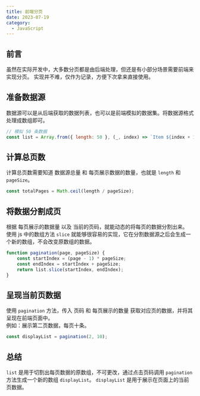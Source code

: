 ```yaml
---
title: 前端分页
date: 2023-07-19
category:
  - JavaScript
---
```


## 前言

虽然在实际开发中，大多数分页都是由后端处理，但还是有小部分场景需要前端来实现分页。
实现并不难，仅作为记录，方便下次拿来直接使用。

## 准备数据源

数据源可以是从后端获取的数据列表，也可以是前端模拟的数据集。将数据源格式处理成数组即可。

```js
// 模拟 50 条数据
const list = Array.from({ length: 50 }, (_, index) => `Item ${index + 1}`);
```

## 计算总页数

计算总页数需要知道 数据源总量 和 每页展示数据的数量，也就是 `length` 和 `pageSize`。

```js
const totalPages = Math.ceil(length / pageSize);
```

## 将数据分割成页

根据 每页展示的数据量 以及 当前的页码，就能动态的将每页的数据分割出来。
使用 js 中的数组方法 `slice` 就能够很容易的实现，它在分割数据源之后会生成一个新的数组，不会改变原数组的数据。

```js
function pagination(page, pageSize) {
	const startIndex = (page - 1) * pageSize;
	const endIndex = startIndex + pageSize;
	return list.slice(startIndex, endIndex);
}
```

## 呈现当前页数据

使用 `pagination` 方法，传入 页码 和 每页展示的数量 获取对应页的数据，并将其呈现在前端页面中。  
例如：展示第二页数据，每页十条。

```js
const displayList = pagination(2, 10);
```

## 总结

`list` 是用于切割出每页数据的原数组，不可更改，通过点击页码调用 `pagination` 方法生成一个新的数组 `displayList`。
`displayList` 是用于展示在页面上的当前页数据。
